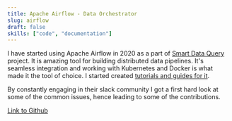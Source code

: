 ```yaml
---
title: Apache Airflow - Data Orchestrator
slug: airflow
draft: false
skills: ["code", "documentation"]
---
```


I have started using Apache Airflow in 2020 as a part of [Smart Data Query](/projects/smart-data-query/) project. It is amazing tool for building distributed data pipelines. It's seamless integration and working with Kubernetes and Docker is what made it the tool of choice. I started created [tutorials and guides for it](/talks/distributed-data-pipelines-in-python/).

By constantly engaging in their slack community I got a first hard look at some of the common issues, hence leading to some of the contributions.

[Link to Github](https://github.com/apache/airflow/issues?q=author%3Abhavaniravi+)
